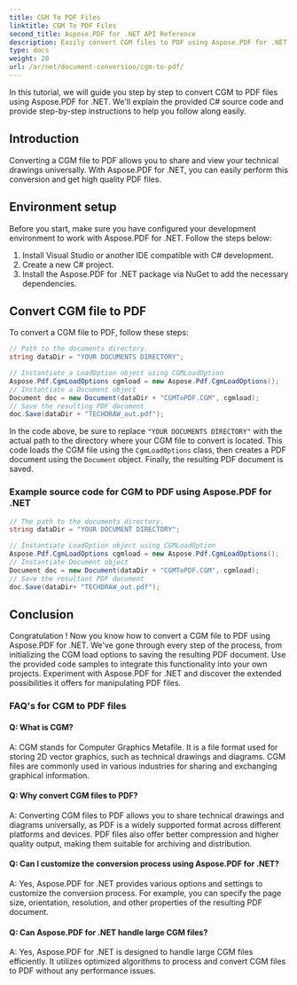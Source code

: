 ```yaml
---
title: CGM To PDF Files
linktitle: CGM To PDF Files
second_title: Aspose.PDF for .NET API Reference
description: Easily convert CGM files to PDF using Aspose.PDF for .NET.
type: docs
weight: 20
url: /ar/net/document-conversion/cgm-to-pdf/
---
```

In this tutorial, we will guide you step by step to convert CGM to PDF files using Aspose.PDF for .NET. We'll explain the provided C# source code and provide step-by-step instructions to help you follow along easily.

## Introduction

Converting a CGM file to PDF allows you to share and view your technical drawings universally. With Aspose.PDF for .NET, you can easily perform this conversion and get high quality PDF files.

## Environment setup

Before you start, make sure you have configured your development environment to work with Aspose.PDF for .NET. Follow the steps below:

1. Install Visual Studio or another IDE compatible with C# development.
2. Create a new C# project.
3. Install the Aspose.PDF for .NET package via NuGet to add the necessary dependencies.

## Convert CGM file to PDF

To convert a CGM file to PDF, follow these steps:

```csharp
// Path to the documents directory.
string dataDir = "YOUR DOCUMENTS DIRECTORY";

// Instantiate a LoadOption object using CGMLoadOption
Aspose.Pdf.CgmLoadOptions cgmload = new Aspose.Pdf.CgmLoadOptions();
// Instantiate a Document object
Document doc = new Document(dataDir + "CGMToPDF.CGM", cgmload);
// Save the resulting PDF document
doc.Save(dataDir + "TECHDRAW_out.pdf");
```

In the code above, be sure to replace `"YOUR DOCUMENTS DIRECTORY"` with the actual path to the directory where your CGM file to convert is located. This code loads the CGM file using the `CgmLoadOptions` class, then creates a PDF document using the `Document` object. Finally, the resulting PDF document is saved.

### Example source code for CGM to PDF using Aspose.PDF for .NET

```csharp
// The path to the documents directory.
string dataDir = "YOUR DOCUMENT DIRECTORY";

// Instantiate LoadOption object using CGMLoadOption
Aspose.Pdf.CgmLoadOptions cgmload = new Aspose.Pdf.CgmLoadOptions();
// Instantiate Document object
Document doc = new Document(dataDir + "CGMToPDF.CGM", cgmload);
// Save the resultant PDF document
doc.Save(dataDir+ "TECHDRAW_out.pdf");
```

## Conclusion

Congratulation ! Now you know how to convert a CGM file to PDF using Aspose.PDF for .NET. We've gone through every step of the process, from initializing the CGM load options to saving the resulting PDF document. Use the provided code samples to integrate this functionality into your own projects. Experiment with Aspose.PDF for .NET and discover the extended possibilities it offers for manipulating PDF files.

### FAQ's for CGM to PDF files

#### Q: What is CGM?

A: CGM stands for Computer Graphics Metafile. It is a file format used for storing 2D vector graphics, such as technical drawings and diagrams. CGM files are commonly used in various industries for sharing and exchanging graphical information.

#### Q: Why convert CGM files to PDF?

A: Converting CGM files to PDF allows you to share technical drawings and diagrams universally, as PDF is a widely supported format across different platforms and devices. PDF files also offer better compression and higher quality output, making them suitable for archiving and distribution.

#### Q: Can I customize the conversion process using Aspose.PDF for .NET?

A: Yes, Aspose.PDF for .NET provides various options and settings to customize the conversion process. For example, you can specify the page size, orientation, resolution, and other properties of the resulting PDF document.

#### Q: Can Aspose.PDF for .NET handle large CGM files?

A: Yes, Aspose.PDF for .NET is designed to handle large CGM files efficiently. It utilizes optimized algorithms to process and convert CGM files to PDF without any performance issues.